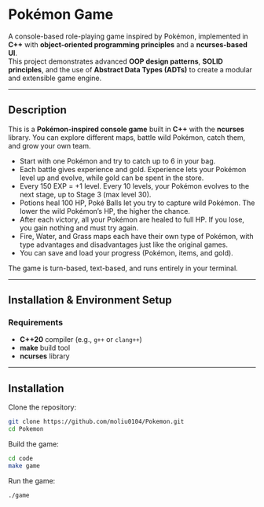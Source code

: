 # Pokémon Game 

A console-based role-playing game inspired by Pokémon, implemented in **C++** with **object-oriented programming principles** and a **ncurses-based UI**.  
This project demonstrates advanced **OOP design patterns**, **SOLID principles**, and the use of **Abstract Data Types (ADTs)** to create a modular and extensible game engine.  

---
## Description

This is a **Pokémon-inspired console game** built in **C++** with the **ncurses** library.
You can explore different maps, battle wild Pokémon, catch them, and grow your own team.
- Start with one Pokémon and try to catch up to 6 in your bag.
- Each battle gives experience and gold. Experience lets your Pokémon level up and evolve, while gold can be spent in the store.
- Every 150 EXP = +1 level. Every 10 levels, your Pokémon evolves to the next stage, up to Stage 3 (max level 30).
- Potions heal 100 HP, Poké Balls let you try to capture wild Pokémon. The lower the wild Pokémon’s HP, the higher the chance.
- After each victory, all your Pokémon are healed to full HP. If you lose, you gain nothing and must try again.
- Fire, Water, and Grass maps each have their own type of Pokémon, with type advantages and disadvantages just like the original games.
- You can save and load your progress (Pokémon, items, and gold).

The game is turn-based, text-based, and runs entirely in your terminal.

---
## Installation & Environment Setup

### Requirements
- **C++20** compiler (e.g., `g++` or `clang++`)
- **make** build tool
- **ncurses** library

---

## Installation

Clone the repository:
```bash
git clone https://github.com/moliu0104/Pokemon.git
cd Pokemon
```

Build the game:
```bash
cd code
make game
```

Run the game:
```bash
./game
